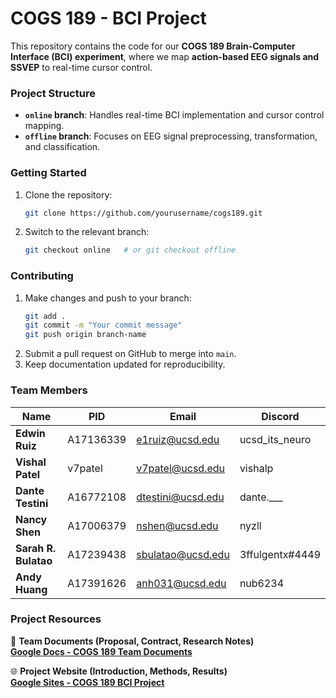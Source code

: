 # **COGS 189 - BCI Project**  

This repository contains the code for our **COGS 189 Brain-Computer Interface (BCI) experiment**, where we map **action-based EEG signals and SSVEP** to real-time cursor control.  

### **Project Structure**  
- **`online` branch**: Handles real-time BCI implementation and cursor control mapping.  
- **`offline` branch**: Focuses on EEG signal preprocessing, transformation, and classification.  

### **Getting Started**  
1. Clone the repository:  
   ```bash
   git clone https://github.com/yourusername/cogs189.git
   ```
2. Switch to the relevant branch:  
   ```bash
   git checkout online   # or git checkout offline
   ```

### **Contributing**  
1. Make changes and push to your branch:  
   ```bash
   git add .
   git commit -m "Your commit message"
   git push origin branch-name
   ```
2. Submit a pull request on GitHub to merge into `main`.  
3. Keep documentation updated for reproducibility.  

### **Team Members**  

| Name                  | PID        | Email             | Discord            |
|-----------------------|-----------|-------------------|--------------------|
| **Edwin Ruiz**        | A17136339 | e1ruiz@ucsd.edu   | ucsd_its_neuro     |
| **Vishal Patel**      | v7patel    | v7patel@ucsd.edu  | vishalp            |
| **Dante Testini**     | A16772108 | dtestini@ucsd.edu | dante.___          |
| **Nancy Shen**        | A17006379 | nshen@ucsd.edu    | nyzll              |
| **Sarah R. Bulatao**  | A17239438 | sbulatao@ucsd.edu | 3ffulgentx#4449    |
| **Andy Huang**        | A17391626 | anh031@ucsd.edu   | nub6234            |

### **Project Resources**  

📄 **Team Documents (Proposal, Contract, Research Notes)**  
[**Google Docs - COGS 189 Team Documents**](https://docs.google.com/document/d/1kmoATubGGtCyLEcY0Lt7Y57b31m-O8rysbtMINhthrM/edit?usp=sharing)  

🌐 **Project Website (Introduction, Methods, Results)**  
[**Google Sites - COGS 189 BCI Project**](https://sites.google.com/d/1s-25WKa0uhgr7BEy_yGSoqZ5aTbzqCl3/p/1npJnzpZkbIYuBNoyv4HmWuREFpSlRTLe/edit?pli=1&authuser=2)  
